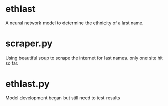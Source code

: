 # ethlast
A neural network model to determine the ethnicity of a last name. 

# scraper.py 
Using beautiful soup to scrape the internet for last names. only one site hit so far. 

# ethlast.py 
Model development began but still need to test results 
